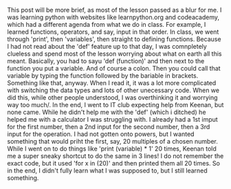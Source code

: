This post will be more brief, as most of the lesson passed as a blur for me. I was learning python with websites like learnpython.org and codeacademy, which had a different agenda from what we do in class. For example, I learned functions, operators, and say, input in that order. In class, we went through 'print', then 'variables', then straight to defining functions.
Because I had not read about the 'def' feature up to that day, I was comnpletely clueless and spend most of the lesson worrying about what on earth all this meant. Basically, you had to sayu 'def (function)' and then next to the function you put a variable. And of course a colon. Then you could call that variable by typing the function followed by the bariable in brackets. Something like that, anyway. When I read it, it was a lot more complicated with switching the data types and lots of other unecessary code.
When we did this, while other people understood, I was overthinking it and worrying way too much/. In the end, I went to IT club expecting help from Keenan, but none came. While he didn't help me with the 'def' (which i ditched) he helped me with a calculator I was struggling with. I already had a 1st imput for the first number, then a 2nd input for the second number, then a 3rd input for the operation.
I had not gotten onto powers, but I wanted something that would priht the first, say, 20 multiples of a chosen number. While I went on to do things like 'print (variable) * 1' 20 times, Keenan told me a super sneaky shortcut to do the same in 3 lines!
I do not remember the exact code, but it used 'for x in (20)' and then printed them all 20 times.
So in the end, I didn't fully learn what I was supposed to, but I still learned something.
